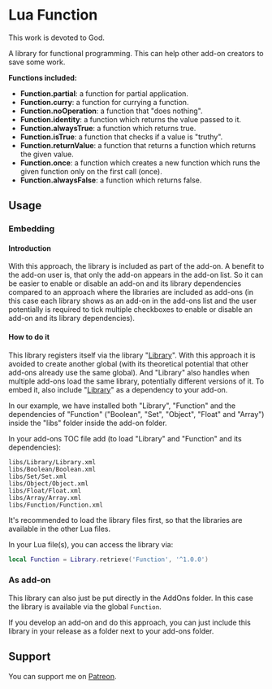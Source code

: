 # Lua Function

This work is devoted to God.

A library for functional programming. This can help other add-on creators to save some work.

**Functions included:**

* **Function.partial**: a function for partial application.
* **Function.curry**: a function for currying a function.
* **Function.noOperation**: a function that "does nothing".
* **Function.identity**: a function which returns the value passed to it.
* **Function.alwaysTrue**: a function which returns true.
* **Function.isTrue**: a function that checks if a value is "truthy".
* **Function.returnValue**: a function that returns a function which returns the given value.
* **Function.once**: a function which creates a new function which runs the given function only on the first call (once).
* **Function.alwaysFalse**: a function which returns false.

## Usage

### Embedding

#### Introduction

With this approach, the library is included as part of the add-on. A benefit to the add-on user is, that only
the add-on appears in the add-on list. So it can be easier to enable or disable an add-on and its library dependencies
compared to an approach where the libraries are included as add-ons (in this case each library shows as an add-on in the add-ons list and the user potentially is required to tick multiple checkboxes to enable or disable an add-on and its library dependencies).

#### How to do it

This library registers itself via the library "[Library](https://github.com/SanjoSolutions/LuaLibrary)". With this approach it is avoided to create another global (with its theoretical potential that other add-ons already use the same global). And "Library" also handles when multiple add-ons load the same library, potentially different versions of it.
To embed it, also include "[Library](https://github.com/SanjoSolutions/LuaLibrary)" as a dependency to your add-on.

In our example, we have installed both "Library", "Function" and the dependencies of "Function" ("Boolean", "Set", "Object", "Float" and "Array") inside the "libs" folder inside the add-on folder.

In your add-ons TOC file add (to load "Library" and "Function" and its dependencies):

```
libs/Library/Library.xml
libs/Boolean/Boolean.xml
libs/Set/Set.xml
libs/Object/Object.xml
libs/Float/Float.xml
libs/Array/Array.xml
libs/Function/Function.xml
```

It's recommended to load the library files first, so that the libraries are available in the other Lua files.

In your Lua file(s), you can access the library via:

```lua
local Function = Library.retrieve('Function', '^1.0.0')
```

### As add-on

This library can also just be put directly in the AddOns folder. In this case the library is available via the global `Function`.

If you develop an add-on and do this approach, you can just include this library in your release as a folder next to your add-ons folder.

## Support

You can support me on [Patreon](https://www.patreon.com/addons_by_sanjo).
